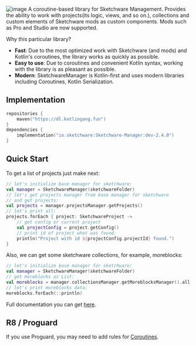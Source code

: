 ![image](https://user-images.githubusercontent.com/32961194/112753044-b9f0a680-8fde-11eb-9af2-a57b10369477.png)
A coroutine-based library for Sketchware Management. Provides the ability to work with projects(its logic, views, and so on.), collections and custom elements of Sketchware mods as custom components. Mods such as Pro and Studio are now supported.

Why this particular library?
- **Fast**: Due to the most optimized work with Sketchware (and mods) and Kotlin's coroutines, the library works as quickly as possible.
- **Easy to use**: Due to coroutines and convenient Kotlin syntax, working with the library is as pleasant as possible.
- **Modern**: SketchwareManager is Kotlin-first and uses modern libraries including Coroutines, Kotlin Serialization.

## Implementation
```kotlin
repositories {
    maven("https://dl.kotlingang.fun")
}
dependencies {
    implementation("io.sketchware:Sketchware-Manager:dev-2.4.0")
}
```
## Quick Start
To get a list of projects just make next:
```kotlin
// let's initialize base manager for sketchware:
val manager = SketchwareManager(sketchwareFolder)
// let's get projects manager from base manager for sketchware 
// and get projects:
val projects = manager.projectsManager.getProjects()
// let's print all:
projects.forEach { project: SketchwareProject ->
    // get config or current project
    val projectConfig = project.getConfig()
    // print id of project what was found.
    println("Project with id ${projectConfig.projectId} found.")
}
```
Also, we can get some sketchware collections, for example, moreblocks:
```kotlin
// let's initialize base manager for sketchware:
val manager = SketchwareManager(sketchwareFolder)
// get moreblocks as List:
val moreblocks = manager.collectionsManager.getMoreblocksManager().all
// let's print moreblocks data:
moreblocks.forEach(::println)
```
Full documentation you can get [here](https://swmanager.kotlingang.fun).
## R8 / Proguard
If you use Proguard, you may need to add rules for [Coroutines](https://github.com/Kotlin/kotlinx.coroutines/blob/master/kotlinx-coroutines-core/jvm/resources/META-INF/proguard/coroutines.pro).